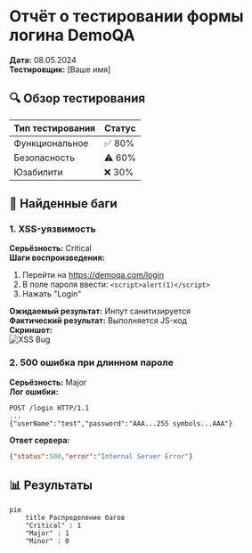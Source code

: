 # Отчёт о тестировании формы логина DemoQA
**Дата:** 08.05.2024  
**Тестировщик:** [Ваше имя]  

## 🔍 Обзор тестирования
| Тип тестирования | Статус   |
|------------------|----------|
| Функциональное   | ✅ 80%   |
| Безопасность     | ⚠️ 60%   |
| Юзабилити        | ❌ 30%   |

## 🐞 Найденные баги
### 1. XSS-уязвимость
**Серьёзность:** Critical  
**Шаги воспроизведения:**
1. Перейти на https://demoqa.com/login
2. В поле пароля ввести: `<script>alert(1)</script>`
3. Нажать "Login"

**Ожидаемый результат:** Инпут санитизируется  
**Фактический результат:** Выполняется JS-код  
**Скриншот:**  
![XSS Bug](./screenshots/xss_bug.png)

### 2. 500 ошибка при длинном пароле
**Серьёзность:** Major  
**Лог ошибки:**
```http
POST /login HTTP/1.1
...
{"userName":"test","password":"AAA...255 symbols...AAA"}
```
**Ответ сервера:**
```json
{"status":500,"error":"Internal Server Error"}
```

## 📊 Результаты
```mermaid
pie
    title Распределение багов
    "Critical" : 1
    "Major" : 1
    "Minor" : 0
```
